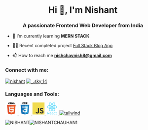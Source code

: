 <h1 align="center">Hi 👋, I'm Nishant</h1>
<h3 align="center">A passionate Frontend Web Developer from India</h3>

- 🌱 I’m currently learning **MERN STACK**

- 👨‍💻 Recent completed project [Full Stack Blog App](https://nishblogweb.netlify.app/)

- 📫 How to reach me **nishchaynish8@gmail.com**

<h3 align="left">Connect with me:</h3>
<p align="left">
<a href="https://www.linkedin.com/in/nishant-chauhan-b76371255/" target="blank"><img align="center" src="https://raw.githubusercontent.com/rahuldkjain/github-profile-readme-generator/master/src/images/icons/Social/linked-in-alt.svg" alt="nishant" height="30" width="40" /></a>
<a href="https://www.instagram.com/_.sky_14/" target="blank"><img align="center" src="https://raw.githubusercontent.com/rahuldkjain/github-profile-readme-generator/master/src/images/icons/Social/instagram.svg" alt="_.sky_14" height="30" width="40" /></a>
</p>

<h3 align="left">Languages and Tools:</h3>
<p align="left"> <a href="https://www.w3.org/html/" target="_blank" rel="noreferrer"> <img src="https://raw.githubusercontent.com/devicons/devicon/master/icons/html5/html5-original-wordmark.svg" alt="css3" width="40" height="40"/> </a> 
<a href="https://www.w3schools.com/css/" target="_blank" rel="noreferrer"> <img src="https://raw.githubusercontent.com/devicons/devicon/master/icons/css3/css3-original-wordmark.svg" alt="html5" width="40" height="40"/> </a> 
<a href="https://developer.mozilla.org/en-US/docs/Web/JavaScript" target="_blank" rel="noreferrer"> <img src="https://raw.githubusercontent.com/devicons/devicon/master/icons/javascript/javascript-original.svg" alt="javascript" width="40" height="40"/> </a>
<a href="https://reactjs.org/" target="_blank" rel="noreferrer"> <img src="https://raw.githubusercontent.com/devicons/devicon/master/icons/react/react-original-wordmark.svg" alt="react" width="40" height="40"/> </a>
<a href="https://tailwindcss.com/" target="_blank" rel="noreferrer"> <img src="https://www.vectorlogo.zone/logos/tailwindcss/tailwindcss-icon.svg" alt="tailwind" width="40" height="40"/> </a> 
</p>


<p><img align="left" src="https://github-readme-stats.vercel.app/api/top-langs?username=NISHANTCHAUHAN1&show_icons=true&locale=en&layout=compact" alt="NISHANT" /></p>

<p><img align="left" src="https://github-readme-streak-stats.herokuapp.com/?user=NISHANTCHAUHAN1&" alt="NISHANTCHAUHAN1" /></p>
